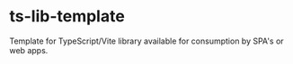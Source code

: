 # ts-lib-template
Template for TypeScript/Vite library available for consumption by SPA's or web apps.
